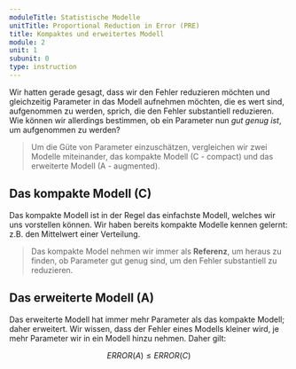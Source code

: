 ```yaml
---
moduleTitle: Statistische Modelle
unitTitle: Proportional Reduction in Error (PRE)
title: Kompaktes und erweitertes Modell
module: 2
unit: 1
subunit: 0
type: instruction
---
```


Wir hatten gerade gesagt, dass wir den Fehler reduzieren möchten und gleichzeitig Parameter in das Modell aufnehmen möchten, die es wert sind, aufgenommen zu werden, sprich, die den Fehler substantiell reduzieren. Wie können wir allerdings bestimmen, ob ein Parameter nun *gut genug ist*, um aufgenommen zu werden? 

> Um die Güte von Parameter einzuschätzen, vergleichen wir zwei Modelle miteinander, das kompakte Modell (C - compact) und das erweiterte Modell (A - augmented). 

## Das kompakte Modell (C)

Das kompakte Modell ist in der Regel das einfachste Modell, welches wir uns vorstellen können. Wir haben bereits kompakte Modelle kennen gelernt: z.B. den Mittelwert einer Verteilung. 

> Das kompakte Model nehmen wir immer als **Referenz**, um heraus zu finden, ob Parameter gut genug sind, um den Fehler substantiell zu reduzieren.

## Das erweiterte Modell (A)

Das erweiterte Modell hat immer mehr Parameter als das kompakte Modell; daher erweitert. Wir wissen, dass der Fehler eines Modells kleiner wird, je mehr Parameter wir in ein Modell hinzu nehmen. Daher gilt:

$$
ERROR(A) \leq ERROR(C)
$$